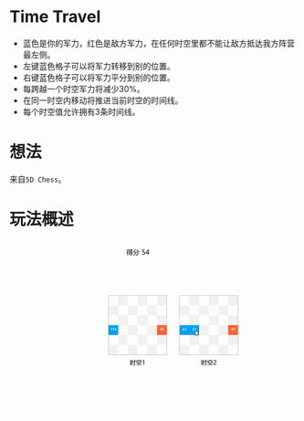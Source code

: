 # Time Travel

* 蓝色是你的军力，红色是敌方军力，在任何时空里都不能让敌方抵达我方阵营最左侧。
* 左键蓝色格子可以将军力转移到别的位置。
* 右键蓝色格子可以将军力平分到别的位置。
* 每跨越一个时空军力将减少30%。
* 在同一时空内移动将推进当前时空的时间线。
* 每个时空值允许拥有3条时间线。

# 想法

来自`5D Chess`。

# 玩法概述

![玩法](preview.gif)